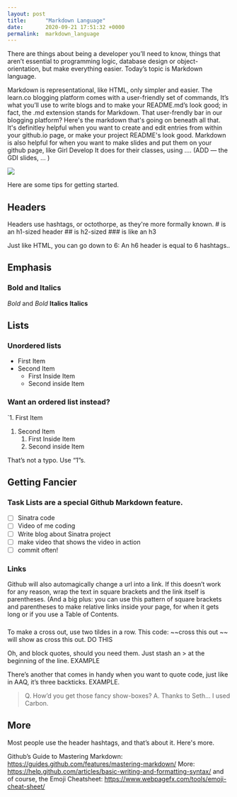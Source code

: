 ```yaml
---
layout: post
title:      "Markdown Language"
date:       2020-09-21 17:51:32 +0000
permalink:  markdown_language
---
```



There are things about being a developer you’ll need to know, things that aren’t essential to programming logic, database design or object-orientation, but make everything easier. Today’s topic is Markdown language. 

Markdown is representational, like HTML, only simpler and easier.  The learn.co blogging platform comes with a user-friendly set of commands, It’s what you’ll use to write blogs and to make your README.md’s look good; in fact, the .md extension stands for Markdown. That user-frendly bar in our blogging platform?   Here's  the markdown that's going on beneath all that. It's definitley helpful when you want to create and edit entries from within your github.io page, or make your project README's look good. Markdown is also helpful for when you want to make slides and put them on your github page, like Girl Develop It does for their classes, using .... (ADD — the GDI slides, … ) 

![](https://cloudinary.com/console/lui/media_library#/dialog/image/upload/Screen_Shot_2018-04-23_at_12.46.03_PM_aevpi7)

Here are some tips for getting started. 

## Headers
Headers use hashtags, or octothorpe, as they're more formally known. 
      # is an h1-sized header
			## is  h2-sized
			### is like an h3

Just like HTML, you can go down to 6: An h6 header is equal to 6 hashtags.. 

## Emphasis
### Bold and Italics
*Bold* and _Bold_
**Italics**
__Italics__

## Lists
### Unordered lists 
* First Item 
* Second Item
    * First Inside Item 
    * Second inside Item 

###  Want an ordered list instead? 
`1. First Item 
 1. Second Item
    1. First Inside Item 
    1. Second inside Item 

That’s not a typo. Use “1”s.

## Getting Fancier
### Task Lists are a special Github Markdown feature. 
- [  ]  Sinatra code 
- [  ] Video of me coding 
- [  ] Write blog about Sinatra project 
- [  ]  make video that shows the video in action
- [  ] commit often!

### Links
Github will also automagically change a url into a link. If this doesn’t work for any reason, wrap the text in square brackets and the link itself is parentheses. (And a big plus: you can use this pattern of square brackets and parentheses to make relative links inside your page, for when it gets long or if you use a Table of Contents. 


### 
To make a cross out, use two tildes in a  row. This code:  ~~cross this out ~~ will show as cross this out. DO THIS 


Oh, and block quotes, should you need them. Just stash an > at the beginning of the line. 
EXAMPLE 

There’s another that comes in handy when you want to quote code, just like in AAQ, it’s three backticks. 
EXAMPLE. 


> Q. How’d you get those fancy show-boxes? 
> A. Thanks to Seth… I used Carbon.



## More
Most people use the header hashtags, and that’s about it. Here's more. 


Github’s Guide to Mastering Markdown: https://guides.github.com/features/mastering-markdown/
More: https://help.github.com/articles/basic-writing-and-formatting-syntax/
and of course, the Emoji Cheatsheet: https://www.webpagefx.com/tools/emoji-cheat-sheet/


